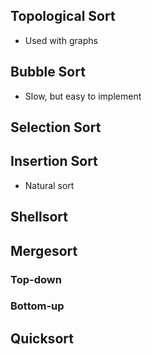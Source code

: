 ## Topological Sort

* Used with graphs

## Bubble Sort

* Slow, but easy to implement

## Selection Sort

## Insertion Sort

* Natural sort

## Shellsort

## Mergesort

### Top-down

### Bottom-up

## Quicksort
